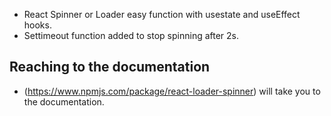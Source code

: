 - React Spinner or Loader easy function with usestate and useEffect hooks. 
- Settimeout function added to stop spinning after 2s.

## Reaching to the documentation ##
- (https://www.npmjs.com/package/react-loader-spinner) will take you to the documentation.

